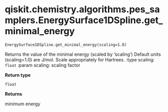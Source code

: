# qiskit.chemistry.algorithms.pes\_samplers.EnergySurface1DSpline.get\_minimal\_energy

`EnergySurface1DSpline.get_minimal_energy(scaling=1.0)`

Returns the value of the minimal energy (scaled by ‘scaling’) Default units (scaling=1.0) are J/mol. Scale appropriately for Hartrees. :type scaling: `float` :param scaling: scaling factor

**Return type**

`float`

**Returns**

minimum energy
